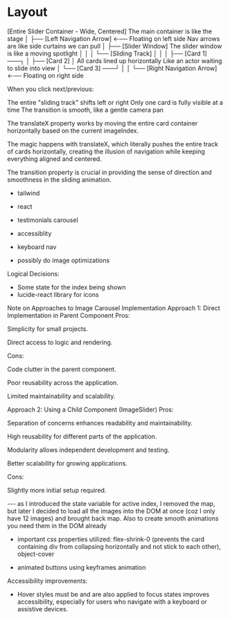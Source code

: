 # Layout

[Entire Slider Container - Wide, Centered] The main container is like the stage
│
├── [Left Navigation Arrow] ←── Floating on left side Nav arrows are like side curtains we can pull
│
├── [Slider Window] The slider window is like a moving spotlight
│ │
│ └── [Sliding Track]
│ │
│ ├── [Card 1] ───┐
│ ├── [Card 2] │ All cards lined up horizontally Like an actor waiting to slide into view
│ └── [Card 3] ───┘
│
│
└── [Right Navigation Arrow] ←── Floating on right side

When you click next/previous:

The entire "sliding track" shifts left or right
Only one card is fully visible at a time
The transition is smooth, like a gentle camera pan

The translateX property works by moving the entire card container horizontally based on the current imageIndex.

The magic happens with translateX, which literally pushes the entire track of cards horizontally, creating the illusion of navigation while keeping everything aligned and centered.

The transition property is crucial in providing the sense of direction and smoothness in the sliding animation.

-   tailwind
-   react
-   testimonials carousel
-   accessiblity
-   keyboard nav

-   possibly do image optimizations

Logical Decisions:

-   Some state for the index being shown
-   lucide-react library for icons

Note on Approaches to Image Carousel Implementation
Approach 1: Direct Implementation in Parent Component
Pros:

Simplicity for small projects.

Direct access to logic and rendering.

Cons:

Code clutter in the parent component.

Poor reusability across the application.

Limited maintainability and scalability.

Approach 2: Using a Child Component (ImageSlider)
Pros:

Separation of concerns enhances readability and maintainability.

High reusability for different parts of the application.

Modularity allows independent development and testing.

Better scalability for growing applications.

Cons:

Slightly more initial setup required.

--- as I introduced the state variable for active index, I removed the map, but later I decided to load all the images into the DOM at once (coz I only have 12 images) and brought back map. Also to create smooth animations you need them in the DOM already

-   important css properties utilized: flex-shrink-0 (prevents the card containing div from collapsing horizontally and not stick to each other), object-cover

-   animated buttons using keyframes animation

Accessibility improvements:

-   Hover styles must be and are also applied to focus states improves accessibility, especially for users who navigate with a keyboard or assistive devices.
